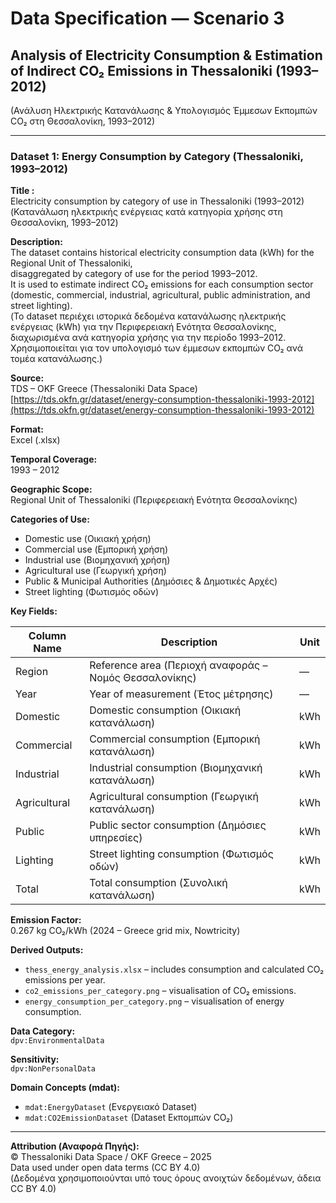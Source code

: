 # Data Specification — Scenario 3  
## Analysis of Electricity Consumption & Estimation of Indirect CO₂ Emissions in Thessaloniki (1993–2012)  
(Ανάλυση Ηλεκτρικής Κατανάλωσης & Υπολογισμός Έμμεσων Εκπομπών CO₂ στη Θεσσαλονίκη, 1993–2012)

---

### Dataset 1: Energy Consumption by Category (Thessaloniki, 1993–2012)  

**Title :**  
Electricity consumption by category of use in Thessaloniki (1993–2012)  
(Κατανάλωση ηλεκτρικής ενέργειας κατά κατηγορία χρήσης στη Θεσσαλονίκη, 1993–2012)

**Description:**  
The dataset contains historical electricity consumption data (kWh) for the Regional Unit of Thessaloniki,  
disaggregated by category of use for the period 1993–2012.  
It is used to estimate indirect CO₂ emissions for each consumption sector  
(domestic, commercial, industrial, agricultural, public administration, and street lighting).  
(Το dataset περιέχει ιστορικά δεδομένα κατανάλωσης ηλεκτρικής ενέργειας (kWh) για την Περιφερειακή Ενότητα Θεσσαλονίκης,  
διαχωρισμένα ανά κατηγορία χρήσης για την περίοδο 1993–2012.  
Χρησιμοποιείται για τον υπολογισμό των έμμεσων εκπομπών CO₂ ανά τομέα κατανάλωσης.)

**Source:**  
TDS – OKF Greece (Thessaloniki Data Space)  
[https://tds.okfn.gr/dataset/energy-consumption-thessaloniki-1993-2012](https://tds.okfn.gr/dataset/energy-consumption-thessaloniki-1993-2012)

**Format:**  
Excel (.xlsx)

**Temporal Coverage:**  
1993 – 2012

**Geographic Scope:**  
Regional Unit of Thessaloniki (Περιφερειακή Ενότητα Θεσσαλονίκης)

**Categories of Use:**  
- Domestic use (Οικιακή χρήση)  
- Commercial use (Εμπορική χρήση)  
- Industrial use (Βιομηχανική χρήση)  
- Agricultural use (Γεωργική χρήση)  
- Public & Municipal Authorities (Δημόσιες & Δημοτικές Αρχές)  
- Street lighting (Φωτισμός οδών)

**Key Fields:**

| Column Name | Description | Unit |
|--------------|--------------------------|----------------|
| Region | Reference area (Περιοχή αναφοράς – Νομός Θεσσαλονίκης) | — |
| Year | Year of measurement (Έτος μέτρησης) | — |
| Domestic | Domestic consumption (Οικιακή κατανάλωση) | kWh |
| Commercial | Commercial consumption (Εμπορική κατανάλωση) | kWh |
| Industrial | Industrial consumption (Βιομηχανική κατανάλωση) | kWh |
| Agricultural | Agricultural consumption (Γεωργική κατανάλωση) | kWh |
| Public | Public sector consumption (Δημόσιες υπηρεσίες) | kWh |
| Lighting | Street lighting consumption (Φωτισμός οδών) | kWh |
| Total | Total consumption (Συνολική κατανάλωση) | kWh |

**Emission Factor:**  
0.267 kg CO₂/kWh (2024 – Greece grid mix, Nowtricity)  

**Derived Outputs:**  
- `thess_energy_analysis.xlsx` – includes consumption and calculated CO₂ emissions per year.
- `co2_emissions_per_category.png` – visualisation of CO₂ emissions.
- `energy_consumption_per_category.png` – visualisation of energy consumption.

**Data Category:**  
`dpv:EnvironmentalData`

**Sensitivity:**  
`dpv:NonPersonalData`

**Domain Concepts (mdat):**  
- `mdat:EnergyDataset` (Ενεργειακό Dataset)  
- `mdat:CO2EmissionDataset` (Dataset Εκπομπών CO₂)

---

**Attribution (Αναφορά Πηγής):**  
© Thessaloniki Data Space / OKF Greece – 2025  
Data used under open data terms (CC BY 4.0)  
(Δεδομένα χρησιμοποιούνται υπό τους όρους ανοιχτών δεδομένων, άδεια CC BY 4.0)
